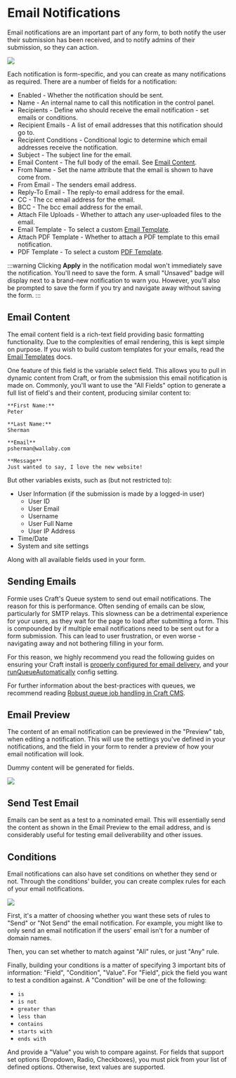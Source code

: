 # Email Notifications
Email notifications are an important part of any form, to both notify the user their submission has been received, and to notify admins of their submission, so they can action.

<img src="https://verbb.io/uploads/plugins/formie/formie-email-notification.png" />

Each notification is form-specific, and you can create as many notifications as required. There are a number of fields for a notification:

- Enabled - Whether the notification should be sent.
- Name - An internal name to call this notification in the control panel.
- Recipients - Define who should receive the email notification - set emails or conditions.
- Recipient Emails - A list of email addresses that this notification should go to.
- Recipient Conditions - Conditional logic to determine which email addresses receive the notification.
- Subject - The subject line for the email.
- Email Content - The full body of the email. See [Email Content](#email-content).
- From Name - Set the name attribute that the email is shown to have come from.
- From Email - The senders email address.
- Reply-To Email - The reply-to email address for the email.
- CC - The cc email address for the email.
- BCC - The bcc email address for the email.
- Attach File Uploads - Whether to attach any user-uploaded files to the email.
- Email Template - To select a custom [Email Template](docs:feature-tour/email-templates).
- Attach PDF Template - Whether to attach a PDF template to this email notification.
- PDF Template - To select a custom [PDF Template](docs:feature-tour/pdf-templates).


:::warning
Clicking **Apply** in the notification modal won't immediately save the notification. You'll need to save the form. A small "Unsaved" badge will display next to a brand-new notification to warn you. However, you'll also be prompted to save the form if you try and navigate away without saving the form.
:::

## Email Content
The email content field is a rich-text field providing basic formatting functionality. Due to the complexities of email rendering, this is kept simple on purpose. If you wish to build custom templates for your emails, read the [Email Templates](docs:template-guides/email-templates) docs.

One feature of this field is the variable select field. This allows you to pull in dynamic content from Craft, or from the submission this email notification is made on. Commonly, you'll want to use the "All Fields" option to generate a full list of field's and their content, producing similar content to:

```
**First Name:**
Peter

**Last Name:**
Sherman

**Email**
psherman@wallaby.com

**Message**
Just wanted to say, I love the new website!
```

But other variables exists, such as (but not restricted to):

- User Information (if the submission is made by a logged-in user)
    - User ID
    - User Email
    - Username
    - User Full Name
    - User IP Address
- Time/Date
- System and site settings

Along with all available fields used in your form.

## Sending Emails
Formie uses Craft's Queue system to send out email notifications. The reason for this is performance. Often sending of emails can be slow, particularly for SMTP relays. This slowness can be a detrimental experience for your users, as they wait for the page to load after submitting a form. This is compounded by if multiple email notifications need to be sent out for a form submission. This can lead to user frustration, or even worse - navigating away and not bothering filling in your form.

For this reason, we highly recommend you read the following guides on ensuring your Craft install is [properly configured for email delivery](https://craftcms.com/guides/why-doesnt-craft-send-emails#setting-up-email), and your [runQueueAutomatically](https://docs.craftcms.com/v3/config/config-settings.html#runqueueautomatically) config setting.

For further information about the best-practices with queues, we recommend reading [Robust queue job handling in Craft CMS](https://nystudio107.com/blog/robust-queue-job-handling-in-craft-cms).

## Email Preview
The content of an email notification can be previewed in the "Preview" tab, when editing a notification. This will use the settings you've defined in your notifications, and the field in your form to render a preview of how your email notification will look.

Dummy content will be generated for fields.

<img src="https://verbb.io/uploads/plugins/formie/formie-email-preview.png" />

## Send Test Email
Emails can be sent as a test to a nominated email. This will essentially send the content as shown in the Email Preview to the email address, and is considerably useful for testing email deliverability and other issues.

## Conditions
Email notifications can also have set conditions on whether they send or not. Through the conditions' builder, you can create complex rules for each of your email notifications.

<img src="https://verbb.io/uploads/plugins/formie/formie-notification-conditions.png" />

First, it's a matter of choosing whether you want these sets of rules to "Send" or "Not Send" the email notification. For example, you might like to only send an email notification if the users' email isn't for a number of domain names.

Then, you can set whether to match against "All" rules, or just "Any" rule.

Finally, building your conditions is a matter of specifying 3 important bits of information: "Field", "Condition", "Value". For "Field", pick the field you want to test a condition against. A "Condition" will be one of the following:

- `is`
- `is not`
- `greater than`
- `less than`
- `contains`
- `starts with`
- `ends with`

And provide a "Value" you wish to compare against. For fields that support set options (Dropdown, Radio, Checkboxes), you must pick from your list of defined options. Otherwise, text values are supported.
